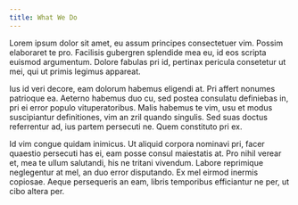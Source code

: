 ```yaml
---
title: What We Do
---
```

Lorem ipsum dolor sit amet, eu assum principes consectetuer vim. Possim elaboraret te pro. Facilisis gubergren splendide mea eu, id eos scripta euismod argumentum. Dolore fabulas pri id, pertinax pericula consetetur ut mei, qui ut primis legimus appareat.

Ius id veri decore, eam dolorum habemus eligendi at. Pri affert nonumes patrioque ea. Aeterno habemus duo cu, sed postea consulatu definiebas in, pri ei error populo vituperatoribus. Malis habemus te vim, usu et modus suscipiantur definitiones, vim an zril quando singulis. Sed suas doctus referrentur ad, ius partem persecuti ne. Quem constituto pri ex.

Id vim congue quidam inimicus. Ut aliquid corpora nominavi pri, facer quaestio persecuti has ei, eam posse consul maiestatis at. Pro nihil verear et, mea te ullum salutandi, his ne tritani vivendum. Labore reprimique neglegentur at mel, an duo error disputando. Ex mel eirmod inermis copiosae. Aeque persequeris an eam, libris temporibus efficiantur ne per, ut cibo altera per.
